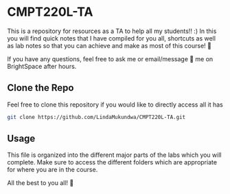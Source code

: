# CMPT220L-TA
This is a repository for resources as a TA to help all my students!! :)
In this you will find quick notes that I have compiled for you all, shortcuts as well as lab notes so that you can achieve and make as most of this course! 🥳

If you have any questions, feel free to ask me or email/message 📲 me on BrightSpace after hours.

## Clone the Repo
Feel free to clone this repository if you would like to directly access all it has

``` bash
git clone https://github.com/LindaMukundwa/CMPT220L-TA.git
```

## Usage
This file is organized into the different major parts of the labs which you will complete. Make sure to access the different folders which are appropriate for where you are in the course. 

All the best to you all! 🩷